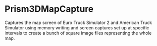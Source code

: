 # Prism3DMapCapture
Captures the map screen of Euro Truck Simulator 2 and American Truck Simulator using memory writing and screen captures set up at specific intervals to create a bunch of square image files representing the whole map.
